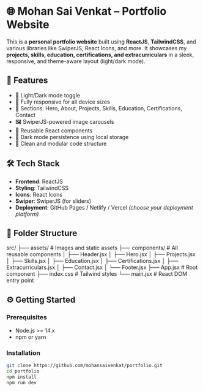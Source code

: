 # 🌐 Mohan Sai Venkat – Portfolio Website

This is a **personal portfolio website** built using **ReactJS**, **TailwindCSS**, and various libraries like SwiperJS, React Icons, and more. It showcases my **projects, skills, education, certifications, and extracurriculars** in a sleek, responsive, and theme-aware layout (light/dark mode).

## 🚀 Features

- 🎨 Light/Dark mode toggle
- 📱 Fully responsive for all device sizes
- 🧠 Sections: Hero, About, Projects, Skills, Education, Certifications, Contact
- 🖼 SwiperJS-powered image carousels
- 🧩 Reusable React components
- 🌙 Dark mode persistence using local storage
- 🧾 Clean and modular code structure

## 🛠 Tech Stack

- **Frontend**: ReactJS
- **Styling**: TailwindCSS
- **Icons**: React Icons
- **Swiper**: SwiperJS (for sliders)
- **Deployment**: GitHub Pages / Netlify / Vercel *(choose your deployment platform)*

## 📁 Folder Structure
src/
├── assets/              # Images and static assets
├── components/          # All reusable components
│   ├── Header.jsx
│   ├── Hero.jsx
│   ├── Projects.jsx
│   ├── Skills.jsx
│   ├── Education.jsx
│   ├── Certifications.jsx
│   ├── Extracurriculars.jsx
│   ├── Contact.jsx
│   └── Footer.jsx
├── App.jsx              # Root component
├── index.css            # Tailwind styles
└── main.jsx             # React DOM entry point

## ⚙️ Getting Started

### Prerequisites

- Node.js >= 14.x
- npm or yarn

### Installation
```bash
git clone https://github.com/mohansaivenkat/portfolio.git
cd portfolio
npm install
npm run dev
